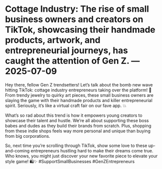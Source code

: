 # Cottage Industry: The rise of small business owners and creators on TikTok, showcasing their handmade products, artwork, and entrepreneurial journeys, has caught the attention of Gen Z. — 2025-07-09

Hey there, fellow Gen Z trendsetters! Let’s talk about the bomb new wave hitting TikTok: cottage industry entrepreneurs taking over the platform! 🌟 From trendy jewelry to quirky art pieces, these small business owners are slaying the game with their handmade products and killer entrepreneurial spirit. Seriously, it’s like a virtual craft fair on our fave app. 💥 

What’s so rad about this trend is how it empowers young creators to showcase their talent and hustle. We’re all about supporting these boss babes and dudes as they build their brands from scratch. Plus, shopping from these indie shops feels way more personal and unique than buying from big corporations.

So, next time you’re scrolling through TikTok, show some love to these up-and-coming entrepreneurs hustling hard to make their dreams come true. Who knows, you might just discover your new favorite piece to elevate your style game! 🛍️✨ #SupportSmallBusinesses #GenZEntrepreneurs
